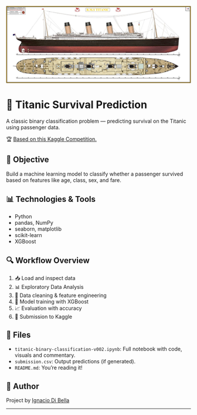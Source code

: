 <div align="center">
     <img src = "https://github.com/Ignaciodibella/Data-Science-AI-Projects/blob/main/01-Titanic%20(ML)/img/titanic_banner.jpg">
</div>

# 🚢 Titanic Survival Prediction

A classic binary classification problem — predicting survival on the Titanic using passenger data.

🏆 [Based on this Kaggle Competition.](https://www.kaggle.com/competitions/titanic)

## 🎯 Objective

Build a machine learning model to classify whether a passenger survived based on features like age, class, sex, and fare.

## 📊 Technologies & Tools

- Python
- pandas, NumPy
- seaborn, matplotlib
- scikit-learn
- XGBoost

## 🔍 Workflow Overview

1. 📥 Load and inspect data
2. 📊 Exploratory Data Analysis
3. 🧹 Data cleaning & feature engineering
4. 🤖 Model training with XGBoost
5. 📈 Evaluation with accuracy
6. 📩 Submission to Kaggle

## 📁 Files

- `titanic-binary-classification-v002.ipynb`: Full notebook with code, visuals and commentary.
- `submission.csv`: Output predictions (if generated).
- `README.md`: You’re reading it!

## 🧠 Author

Project by [Ignacio Di Bella](https://www.kaggle.com/ignaciodibella)

---
